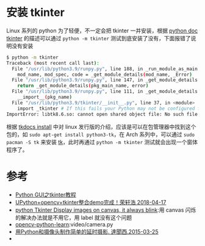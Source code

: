 
#

# 安装 tkinter

Linux 系列的 python 为了轻便，不一定会把 tkinter 一并安装，根据 [python doc tkinter](https://docs.python.org/3/library/tkinter.html) 的描述可以通过 `python -m tkinter` 测试到底安装了没有，下面报错了说明没有安装

```bash
$ python -m tkinter
Traceback (most recent call last):
  File "/usr/lib/python3.9/runpy.py", line 188, in _run_module_as_main
    mod_name, mod_spec, code = _get_module_details(mod_name, _Error)
  File "/usr/lib/python3.9/runpy.py", line 147, in _get_module_details
    return _get_module_details(pkg_main_name, error)
  File "/usr/lib/python3.9/runpy.py", line 111, in _get_module_details
    __import__(pkg_name)
  File "/usr/lib/python3.9/tkinter/__init__.py", line 37, in <module>
    import _tkinter # If this fails your Python may not be configured for Tk
ImportError: libtk8.6.so: cannot open shared object file: No such file or directory
```

根据 [tkdocs install](https://tkdocs.com/tutorial/install.html#installlinux) 中对 linux 发行版的介绍，应该是可以在包管理器中找到这个包的，如 `sudo apt-get install python3-tk`，在 Arch 系列中，可以通过 `sudo pacman -S tk` 来安装 [tk](https://bbs.archlinux.org/viewtopic.php?id=260449)，此时再通过 `python -m tkinter` 测试就会出现一个窗体程序了。

# 参考

- [Python GUI之tkinter教程](http://www.coolpython.net/tk/tk_primary/index.html)
- [UPython+opencv+tkinter整合demo完成！荣轩浩 2018-04-17](https://blog.csdn.net/a1_a1_a/article/details/79981788)
- [python Tkinter Display images on canvas, it always blink](https://stackoverflow.com/questions/20307718/python-tkinter-display-images-on-canvas-it-always-blink):用 canvas 闪烁的解决办法就是不用它，用 label 就没有这个问题
- [opencv-python-learn](https://gitee.com/anidea/opencv-python-learn):video/camera.py
- [用Python和摄像头制作简单的延时摄影. 達聞西.2015-03-25](https://www.cnblogs.com/frombeijingwithlove/p/4366605.html)
- []()
